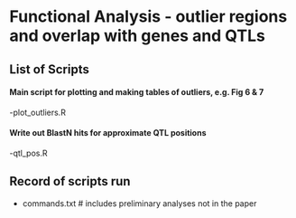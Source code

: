 # Functional Analysis - outlier regions and overlap with genes and QTLs
## List of Scripts
#### Main script for plotting and making tables of outliers, e.g. Fig 6 & 7
-plot_outliers.R
#### Write out BlastN hits for approximate QTL positions
-qtl_pos.R

## Record of scripts run
- commands.txt # includes preliminary analyses not in the paper

